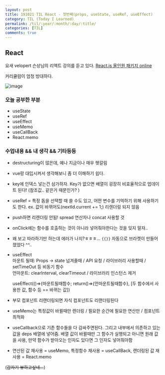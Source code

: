 ```yaml
---
layout: post
title: 191021 TIL React - 첫번째(props, useState, useRef, useEffect)
category: TIL (Today I Learned)
permalink: /til/:year/:month/:day/:title/
categories: [TIL]
comments: true
---
```


## React ##

요새 velopert 슨상님의 리액트 강의를 듣고 있다. [React.js 올인원 패키지 online](https://www.fastcampus.co.kr/dev_online_reactjs/)

커리큘럼이 엄청 방대하다. 

![image](https://user-images.githubusercontent.com/40848630/67215763-06849980-f45d-11e9-890b-6d99ec662be5.png)

### **오늘 공부한 부분**
- useState
- useRef
- useEffect
- useMemo
- useCallBack
- React.memo

### **수업내용 && 내 생각 && 기타등등** 
- destructuring이 많은데, 예나 지금이나 매우 헷갈림
- vue랑 대입시켜서 생각해보니 좀 더 이해하기 쉽다.
- key에 인덱스 넣는건 삼가하자. Key가 없으면 배열이 굉장히 비효율적으로 업데이트 된다! (참조값.. 같은거 때문인가? )
- useRef = 특정 돔을 선택할 때 쓸 수도 있고, 어떤 변수를 기억하기 위해 사용하기도 한다.
  ex. 값이 바뀌어도(nextId.current += 1;) 리렌더링 되지 않음
- push하면 리렌더링 안됨! spread 연산자나 concat 사용할 것
- onClick에는 함수를 호출하는 것이 아니라 넣어줘야한다는 것을 잊지 말쟈..
- 왜 보고 따라하기만 하는데 에러가 나지?ㅎㅎㅎ…  `{{}}` 자동으로 브라켓이 만들어졌었다 ^^..
- useEffect  
    마운트 될때: Props -> state 넘겨줄때 / API 요청 / 라이브러리 사용할때 / setTimeOut 등 비동기 함수   
    언마운트: clearInterval, clearTimeout / 라이브러리 인스턴스 제거

    useEffect(()=>{마운트될때함수; return()=>{언마운트될때함수}, [두 함수에서 사용한 값, 함수 등 == 바뀌는 값])

- 부모 컴포넌트 리랜더링되면 자식 컴포넌트도 리랜더링된다
- useMemo는 특정값이 바뀔때만 렌더링 / 필요한 순간에 필요한 연산만 / 컴포넌트 최적화
- useCallback으로 기존 함수들을 다 감싸주면된다. 그리고 내부에서 의존하고 있는 값을 deps 배열에 넣어줌. 배열 값이 바뀔때만 그 함수가 실행되고 아니면 원래 값을 사용, 만약 함수가 받아오는 인자도 있다면 그 인자도 넣어줘야함 
- 연산된 값 재사용 = useMemo, 특정함수 재사용 = useCallBack, 랜더링된 값 재사용 = React.memo 

(~~갑자기 뷰하고싶네...~~)
